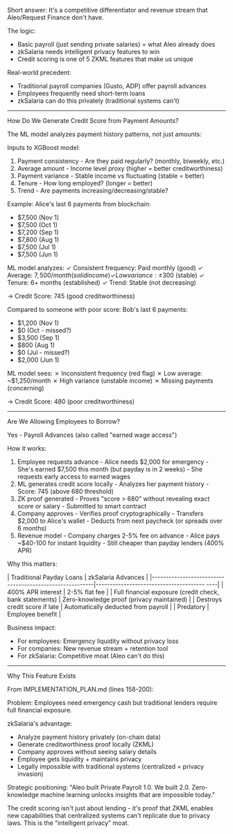   Short answer: It's a competitive differentiator and revenue stream that Aleo/Request Finance don't
   have.

  The logic:
  - Basic payroll (just sending private salaries) = what Aleo already does
  - zkSalaria needs intelligent privacy features to win
  - Credit scoring is one of 5 ZKML features that make us unique

  Real-world precedent:
  - Traditional payroll companies (Gusto, ADP) offer payroll advances
  - Employees frequently need short-term loans
  - zkSalaria can do this privately (traditional systems can't)

  ---
  How Do We Generate Credit Score from Payment Amounts?

  The ML model analyzes payment history patterns, not just amounts:

  Inputs to XGBoost model:
  1. Payment consistency - Are they paid regularly? (monthly, biweekly, etc.)
  2. Average amount - Income level proxy (higher = better creditworthiness)
  3. Payment variance - Stable income vs fluctuating (stable = better)
  4. Tenure - How long employed? (longer = better)
  5. Trend - Are payments increasing/decreasing/stable?

  Example:
  Alice's last 6 payments from blockchain:
  - $7,500 (Nov 1)
  - $7,500 (Oct 1)
  - $7,200 (Sep 1)
  - $7,800 (Aug 1)
  - $7,500 (Jul 1)
  - $7,500 (Jun 1)

  ML model analyzes:
  ✓ Consistent frequency: Paid monthly (good)
  ✓ Average: $7,500/month (solid income)
  ✓ Low variance: ±$300 (stable)
  ✓ Tenure: 6+ months (established)
  ✓ Trend: Stable (not decreasing)

  → Credit Score: 745 (good creditworthiness)

  Compared to someone with poor score:
  Bob's last 6 payments:
  - $1,200 (Nov 1)
  - $0 (Oct - missed?)
  - $3,500 (Sep 1)
  - $800 (Aug 1)
  - $0 (Jul - missed?)
  - $2,000 (Jun 1)

  ML model sees:
  ✗ Inconsistent frequency (red flag)
  ✗ Low average: ~$1,250/month
  ✗ High variance (unstable income)
  ✗ Missing payments (concerning)

  → Credit Score: 480 (poor creditworthiness)

  ---
  Are We Allowing Employees to Borrow?

  Yes - Payroll Advances (also called "earned wage access")

  How it works:

  1. Employee requests advance
    - Alice needs $2,000 for emergency
    - She's earned $7,500 this month (but payday is in 2 weeks)
    - She requests early access to earned wages
  2. ML generates credit score locally
    - Analyzes her payment history
    - Score: 745 (above 680 threshold)
  3. ZK proof generated
    - Proves "score > 680" without revealing exact score or salary
    - Submitted to smart contract
  4. Company approves
    - Verifies proof cryptographically
    - Transfers $2,000 to Alice's wallet
    - Deducts from next paycheck (or spreads over 6 months)
  5. Revenue model
    - Company charges 2-5% fee on advance
    - Alice pays ~$40-100 for instant liquidity
    - Still cheaper than payday lenders (400% APR)

  Why this matters:

  | Traditional Payday Loans                                | zkSalaria Advances
      |
  |---------------------------------------------------------|---------------------------------------
  ----|
  | 400% APR interest                                       | 2-5% flat fee
      |
  | Full financial exposure (credit check, bank statements) | Zero-knowledge proof (privacy
  maintained) |
  | Destroys credit score if late                           | Automatically deducted from payroll
      |
  | Predatory                                               | Employee benefit
      |

  Business impact:
  - For employees: Emergency liquidity without privacy loss
  - For companies: New revenue stream + retention tool
  - For zkSalaria: Competitive moat (Aleo can't do this)

  ---
  Why This Feature Exists

  From IMPLEMENTATION_PLAN.md (lines 158-200):

  Problem: Employees need emergency cash but traditional lenders require full financial exposure.

  zkSalaria's advantage:
  - Analyze payment history privately (on-chain data)
  - Generate creditworthiness proof locally (ZKML)
  - Company approves without seeing salary details
  - Employee gets liquidity + maintains privacy
  - Legally impossible with traditional systems (centralized = privacy invasion)

  Strategic positioning:
  "Aleo built Private Payroll 1.0. We built 2.0. Zero-knowledge machine learning unlocks insights 
  that are impossible today."

  The credit scoring isn't just about lending - it's proof that ZKML enables new capabilities that 
  centralized systems can't replicate due to privacy laws. This is the "intelligent privacy" moat.